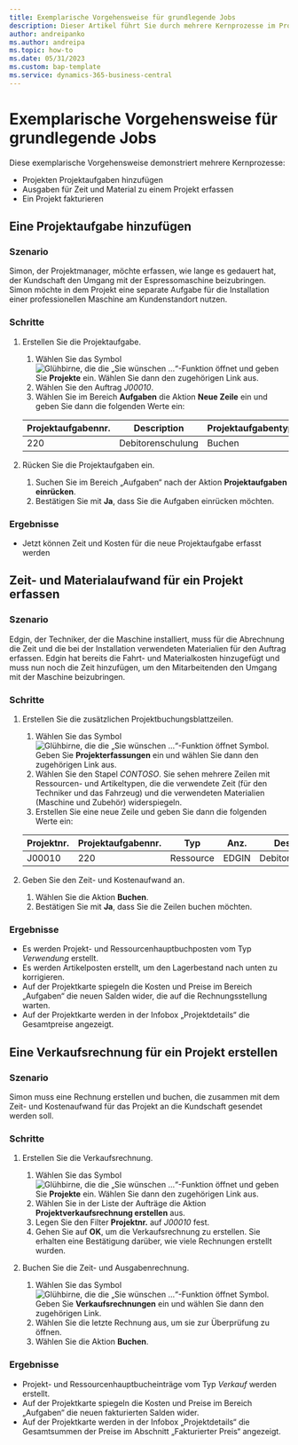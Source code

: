 ```yaml
---
title: Exemplarische Vorgehensweise für grundlegende Jobs
description: Dieser Artikel führt Sie durch mehrere Kernprozesse im Projektmanagement.
author: andreipanko
ms.author: andreipa
ms.topic: how-to
ms.date: 05/31/2023
ms.custom: bap-template
ms.service: dynamics-365-business-central
---
```

# <a name="walkthrough-of-basic-jobs"></a>Exemplarische Vorgehensweise für grundlegende Jobs

Diese exemplarische Vorgehensweise demonstriert mehrere Kernprozesse:

- Projekten Projektaufgaben hinzufügen
- Ausgaben für Zeit und Material zu einem Projekt erfassen
- Ein Projekt fakturieren

## <a name="adding-a-project-task"></a>Eine Projektaufgabe hinzufügen

### <a name="scenario"></a>Szenario

Simon, der Projektmanager, möchte erfassen, wie lange es gedauert hat, der Kundschaft den Umgang mit der Espressomaschine beizubringen. Simon möchte in dem Projekt eine separate Aufgabe für die Installation einer professionellen Maschine am Kundenstandort nutzen.

### <a name="steps"></a>Schritte

1. Erstellen Sie die Projektaufgabe.

    1. Wählen Sie das Symbol ![Glühbirne, die die „Sie wünschen ...“-Funktion öffnet](../../media/ui-search/search_small.png "Wie möchten Sie weiter verfahren") und geben Sie **Projekte** ein. Wählen Sie dann den zugehörigen Link aus.  
    2. Wählen Sie den Auftrag *J00010*.
    3. Wählen Sie im Bereich **Aufgaben** die Aktion **Neue Zeile** ein und geben Sie dann die folgenden Werte ein:
 
    |Projektaufgabennr.|Description|Projektaufgabentyp|
    |------------|-----------|-------------|  
    |220|Debitorenschulung|Buchen|

2. Rücken Sie die Projektaufgaben ein.
   1. Suchen Sie im Bereich „Aufgaben“ nach der Aktion **Projektaufgaben einrücken**.
   2. Bestätigen Sie mit **Ja**, dass Sie die Aufgaben einrücken möchten.

### <a name="results"></a>Ergebnisse

 - Jetzt können Zeit und Kosten für die neue Projektaufgabe erfasst werden

## <a name="record-time-and-material-expenses-to-a-project"></a>Zeit- und Materialaufwand für ein Projekt erfassen

### <a name="scenario-1"></a>Szenario

Edgin, der Techniker, der die Maschine installiert, muss für die Abrechnung die Zeit und die bei der Installation verwendeten Materialien für den Auftrag erfassen. Edgin hat bereits die Fahrt- und Materialkosten hinzugefügt und muss nun noch die Zeit hinzufügen, um den Mitarbeitenden den Umgang mit der Maschine beizubringen.

### <a name="steps-1"></a>Schritte

1. Erstellen Sie die zusätzlichen Projektbuchungsblattzeilen.

    1. Wählen Sie das Symbol ![Glühbirne, die die „Sie wünschen ...“-Funktion öffnet](../../media/ui-search/search_small.png "Wie möchten Sie weiter verfahren") Symbol. Geben Sie **Projekterfassungen** ein und wählen Sie dann den zugehörigen Link aus.  
    2. Wählen Sie den Stapel *CONTOSO*. Sie sehen mehrere Zeilen mit Ressourcen- und Artikeltypen, die die verwendete Zeit (für den Techniker und das Fahrzeug) und die verwendeten Materialien (Maschine und Zubehör) widerspiegeln.
    3. Erstellen Sie eine neue Zeile und geben Sie dann die folgenden Werte ein:
 
    |Projektnr.|Projektaufgabennr.|Typ|Anz.|Description|Menge|
    |-------|------------|----|---|-----------|--------|  
    |J00010|220|Ressource|EDGIN|Debitorenschulung|0|

2. Geben Sie den Zeit- und Kostenaufwand an.
   1. Wählen Sie die Aktion **Buchen**.
   2. Bestätigen Sie mit **Ja**, dass Sie die Zeilen buchen möchten.

### <a name="results-1"></a>Ergebnisse

- Es werden Projekt- und Ressourcenhauptbuchposten vom Typ *Verwendung* erstellt.
- Es werden Artikelposten erstellt, um den Lagerbestand nach unten zu korrigieren.
- Auf der Projektkarte spiegeln die Kosten und Preise im Bereich „Aufgaben“ die neuen Salden wider, die auf die Rechnungsstellung warten.
- Auf der Projektkarte werden in der Infobox „Projektdetails“ die Gesamtpreise angezeigt.

## <a name="creating-a-sales-invoice-for-a-project"></a>Eine Verkaufsrechnung für ein Projekt erstellen

### <a name="scenario-2"></a>Szenario

Simon muss eine Rechnung erstellen und buchen, die zusammen mit dem Zeit- und Kostenaufwand für das Projekt an die Kundschaft gesendet werden soll.

### <a name="steps-2"></a>Schritte

1. Erstellen Sie die Verkaufsrechnung.

    1. Wählen Sie das Symbol ![Glühbirne, die die „Sie wünschen ...“-Funktion öffnet](../../media/ui-search/search_small.png "Wie möchten Sie weiter verfahren") und geben Sie **Projekte** ein. Wählen Sie dann den zugehörigen Link aus.  
    2. Wählen Sie in der Liste der Aufträge die Aktion **Projektverkaufsrechnung erstellen** aus.
    3. Legen Sie den Filter **Projektnr.** auf *J00010* fest.
    4. Gehen Sie auf **OK**, um die Verkaufsrechnung zu erstellen. Sie erhalten eine Bestätigung darüber, wie viele Rechnungen erstellt wurden.

2. Buchen Sie die Zeit- und Ausgabenrechnung.

   1. Wählen Sie das Symbol ![Glühbirne, die die „Sie wünschen ...“-Funktion öffnet](../../media/ui-search/search_small.png "Was möchten Sie tun?") Symbol. Geben Sie **Verkaufsrechnungen** ein und wählen Sie dann den zugehörigen Link.  
   2. Wählen Sie die letzte Rechnung aus, um sie zur Überprüfung zu öffnen.
   3. Wählen Sie die Aktion **Buchen**.

### <a name="results-2"></a>Ergebnisse

- Projekt- und Ressourcenhauptbucheinträge vom Typ *Verkauf* werden erstellt.
- Auf der Projektkarte spiegeln die Kosten und Preise im Bereich „Aufgaben“ die neuen fakturierten Salden wider.
- Auf der Projektkarte werden in der Infobox „Projektdetails“ die Gesamtsummen der Preise im Abschnitt „Fakturierter Preis“ angezeigt.
